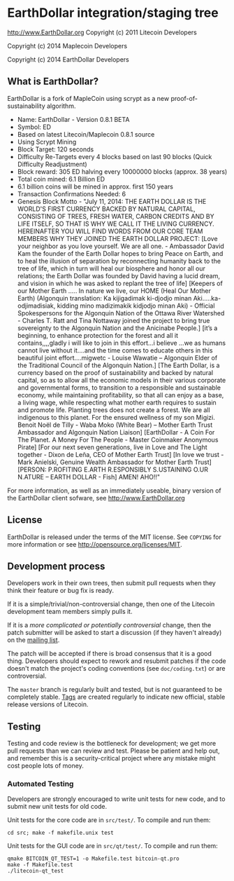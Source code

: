 EarthDollar integration/staging tree
================================

http://www.EarthDollar.org
Copyright (c) 2011 Litecoin Developers

Copyright (c) 2014 Maplecoin Developers

Copyright (c) 2014 EarthDollar Developers

What is EarthDollar?
----------------

EarthDollar is a fork of MapleCoin using scrypt as a new proof-of-sustainability algorithm.


 - Name: EarthDollar - Version 0.8.1 BETA
 - Symbol: ED
 - Based on latest Litecoin/Maplecoin 0.8.1 source
 - Using Scrypt Mining
 - Block Target: 120 seconds
 - Difficulty Re-Targets every 4 blocks based on last 90 blocks (Quick Difficulty Readjustment)
 - Block reward: 305 ED halving every 10000000 blocks (approx. 38 years)
 - Total coin mined: 6.1 Billion ED
 - 6.1 billion coins will be mined in approx. first 150 years
 - Transaction Confirmations Needed: 6
 - Genesis Block Motto - "July 11, 2014: THE EARTH DOLLAR IS THE WORLD'S FIRST CURRENCY BACKED BY NATURAL CAPITAL, CONSISTING OF TREES, FRESH WATER, CARBON CREDITS AND BY LIFE ITSELF, SO THAT IS WHY WE CALL IT THE LIVING CURRENCY. HEREINAFTER YOU WILL FIND WORDS FROM OUR CORE TEAM MEMBERS WHY THEY JOINED THE EARTH DOLLAR PROJECT: [Love your neighbor as you love yourself. We are all one. - Ambassador David Kam the founder of the Earth Dollar hopes to bring Peace on Earth, and to heal the illusion of separation by reconnecting humanity back to the tree of life, which in turn will heal our biosphere and honor all our relations; the Earth Dollar was founded by David having a lucid dream, and vision in which he was asked to replant the tree of life] [Keepers of our Mother Earth ..... In nature we live, our HOME (Heal Our Mother Earth) (Algonquin translation: Ka kijigadimak ki-djodjo minan Aki.....ka-odjimadisiak, kidding mino madizimakik kidjodjo minan Aki) - Official Spokespersons for the Algonquin Nation of the Ottawa River Watershed - Charles T. Ratt and Tina Nottaway joined the project to bring true sovereignty to the Algonquin Nation and the Anicinabe People.] [it’s a beginning, to enhance protection for the forest and all it contains,,,,gladly i will like to join in this effort…i believe
…we as humans cannot live without it….and the time comes to educate others in this beautiful joint effort….migwetc - Louise Wawatie – Algonquin Elder of the Traditional Council of the Algonquin Nation.] [The Earth Dollar, is a currency based on the proof of sustainability and backed by natural capital, so as to allow all the economic models in their various corporate and governmental forms, to transition to a responsible and sustainable economy, while maintaining profitability, so that all can enjoy as a base, a living wage, while respecting what mother earth requires to sustain and promote life. Planting trees does not create a forest. We are all indigenous to this planet. For the ensured wellness of my son Migizi. Benoit Noël de Tilly - Waba Moko (White Bear) – Mother Earth Trust Ambassador and Algonquin Nation Liaison] [EarthDollar - A Coin For The Planet. A Money For The People - Master Coinmaker Anonymous Pirate] [For our next seven generations, live in Love and The Light together - Dixon de Leña, CEO of Mother Earth Trust] [In love we trust - Mark Anielski, Genuine Wealth Ambassador for Mother Earth Trust] [PERSON: P.ROFITING E.ARTH R.ESPONSIBLY S.USTAINING O.UR N.ATURE – EARTH DOLLAR - Fish]  AMEN! AHO!!"
 

For more information, as well as an immediately useable, binary version of
the EarthDollar client sofware, see http://www.EarthDollar.org

License
-------

EarthDollar is released under the terms of the MIT license. See `COPYING` for more
information or see http://opensource.org/licenses/MIT.

Development process
-------------------

Developers work in their own trees, then submit pull requests when they think
their feature or bug fix is ready.

If it is a simple/trivial/non-controversial change, then one of the Litecoin
development team members simply pulls it.

If it is a *more complicated or potentially controversial* change, then the patch
submitter will be asked to start a discussion (if they haven't already) on the
[mailing list](http://sourceforge.net/mailarchive/forum.php?forum_name=bitcoin-development).

The patch will be accepted if there is broad consensus that it is a good thing.
Developers should expect to rework and resubmit patches if the code doesn't
match the project's coding conventions (see `doc/coding.txt`) or are
controversial.

The `master` branch is regularly built and tested, but is not guaranteed to be
completely stable. [Tags](https://github.com/bitcoin/bitcoin/tags) are created
regularly to indicate new official, stable release versions of Litecoin.

Testing
-------

Testing and code review is the bottleneck for development; we get more pull
requests than we can review and test. Please be patient and help out, and
remember this is a security-critical project where any mistake might cost people
lots of money.

### Automated Testing

Developers are strongly encouraged to write unit tests for new code, and to
submit new unit tests for old code.

Unit tests for the core code are in `src/test/`. To compile and run them:

    cd src; make -f makefile.unix test

Unit tests for the GUI code are in `src/qt/test/`. To compile and run them:

    qmake BITCOIN_QT_TEST=1 -o Makefile.test bitcoin-qt.pro
    make -f Makefile.test
    ./litecoin-qt_test

